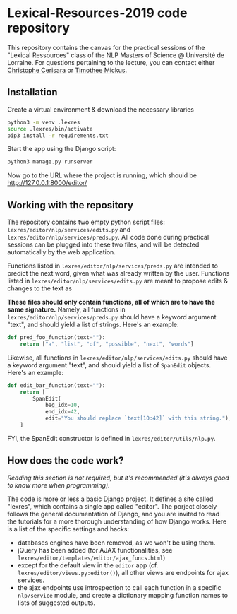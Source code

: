 
# Lexical-Resources-2019 code repository

This repository contains the canvas for the practical sessions of the "Lexical Ressources" class of the NLP Masters of Science @ Université de Lorraine.
For questions pertaining to the lecture, you can contact either [Christophe Cerisara](mailto:christophe.cerisara@loria.fr "christophe.cerisara@loria.fr") or [Timothee Mickus](mailto:tmickus@loria.fr "tmickus@loria.fr").

## Installation
Create a virtual environment & download the necessary libraries
```sh
python3 -m venv .lexres
source .lexres/bin/activate
pip3 install -r requirements.txt
```
Start the app using the Django script:
```sh
python3 manage.py runserver
```
Now go to the URL where the project is running, which should be http://127.0.0.1:8000/editor/

## Working with the repository
The repository contains two empty python script files: `lexres/editor/nlp/services/edits.py` and `lexres/editor/nlp/services/preds.py`. All code done during practical sessions can be plugged into these two files, and will be detected automatically by the web application.

Functions listed in `lexres/editor/nlp/services/preds.py` are intended to predict the next word, given what was already written by the user. Functions listed in `lexres/editor/nlp/services/edits.py` are meant to propose edits & changes to the text as

**These files should only contain functions, all of which are to have the same signature.**
Namely, all functions in `lexres/editor/nlp/services/preds.py` should have a keyword argument "text", and should yield a list of strings. Here's an example:
```python
def pred_foo_function(text=""):
    return ["a", "list", "of", "possible", "next", "words"]
```
Likewise, all functions in `lexres/editor/nlp/services/edits.py` should have a keyword argument "text", and should yield a list of `SpanEdit` objects. Here's an example:
```python
def edit_bar_function(text=""):
    return [
        SpanEdit(
            beg_idx=10,
            end_idx=42,
            edit="You should replace `text[10:42]` with this string."),
    ]
```
FYI, the SpanEdit constructor is defined in `lexres/editor/utils/nlp.py`.

## How does the code work?
*Reading this section is not required, but it's recommended (it's always good to know more when programming).*

The code is more or less a basic [Django](https://www.djangoproject.com/ "Django Homepage") project. It defines a site called "lexres", which contains a single app called "editor". The porject closely follows the general documentation of Django, and you are invited to read the tutorials for a more thorough understanding of how Django works.
Here is a list of the specific settings and hacks:
+ databases engines have been removed, as we won't be using them.
+ jQuery has been added (for AJAX functionalities, see `lexres/editor/templates/editor/ajax_funcs.html`)
+ except for the default view in the `editor` app (cf. `lexres/editor/views.py:editor()`), all other views are endpoints for ajax services.
+ the ajax endpoints use introspection to call each function in a specific `nlp/service` module, and create a dictionary mapping function names to lists of suggested outputs.
